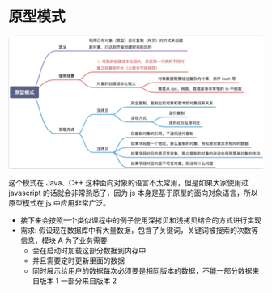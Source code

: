# 原型模式
![图 1](../../image/afcd857fd72e040298f67b8fda6788a828a9bb84315cbc81e027ac63f1d5cc88.png)  

这个模式在 Java、C++ 这种面向对象的语言不太常用，但是如果大家使用过 javascript 的话就会非常熟悉了，因为 js 本身是基于原型的面向对象语言，所以原型模式在 js 中应用非常广泛。
- 接下来会按照一个类似课程中的例子使用深拷贝和浅拷贝结合的方式进行实现
- 需求: 假设现在数据库中有大量数据，包含了关键词，关键词被搜索的次数等信息，模块 A 为了业务需要
    - 会在启动时加载这部分数据到内存中
    - 并且需要定时更新里面的数据
    - 同时展示给用户的数据每次必须要是相同版本的数据，不能一部分数据来自版本 1 一部分来自版本 2
